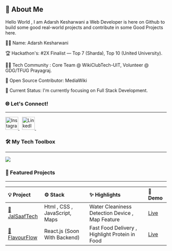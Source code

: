 
## 🚀 About Me
Hello World , I am Adarsh Kesharwani a Web Developer is here on Github to build some good real-world projects and contribute in some Good Projects here.

👨‍💻 Name: Adarsh Kesharwani 

🏆 Hackathon's: #2X Finalist — Top 7 (Sharda), Top 10 (United
University).

🧑‍💼 Tech Community : Core Team @ WikiClubTech-UIT, Volunteer @ 
GDG/TFUG Prayagraj.

🌱 Open Source Contributor: MediaWiki

📖 Current Status: I'm currently focusing on Full Stack Development.


### 🌐 Let's Connect!

---

<p align="left">
  <a href="https://www.instagram.com/just_adarshhh/?hl=en" target="_blank">
    <img src="#" alt="Instagram" width="40" height="40"/>
  </a>
  &nbsp;
  <a href="https://www.linkedin.com/in/adarsh-kesharwani-bba666315/" target="_blank">
    <img src="#" alt="LinkedIn" width="40" height="40"/>
  </a>
  &nbsp;
</p>

### 🛠️ My Tech Toolbox

---

<p align="left">
  <img src="https://skillicons.dev/icons?i=html,css,js,react,nodejs,expressjs,firebase" />
</p>

### 🚀 Featured Projects

---

| 💡 Project | ⚙️ Stack | ✨ Highlights | 🔗 Demo |
| :--- | :--- | :--- | :--- |
| <a href="https://github.com/Adarsh240-feb/JalSaafTech" target="_blank" > 🔵 JalSaafTech </a> |  Html , CSS , JavaScript, Maps | Water Cleaniness Detection Device ,  Map Feature  | <a href="jalsaaftech.netlify.app" target="_self"> Live  </a> |
| <a href="https://github.com/Adarsh240-feb/Food" target="_blank" > 🔵 FlavourFlow </a> | React.js (Soon With Backend) | Fast Food Delivery , Highlight Protein in Food | <a href="https://adarsh240-feb.github.io/Food/" target="_self"> Live  </a> |



<br>
